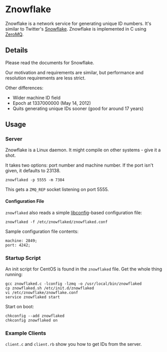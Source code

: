 # Znowflake

Znowflake is a network service for generating unique ID numbers. It's similar
to Twitter's [Snowflake](http://github.com/twitter/snowflake). Znowflake is
implemented in C using [ZeroMQ](http://www.zeromq.org).

## Details

Please read the documents for Snowflake.

Our motivation and requirements are similar, but performance and resolution
requirements are less strict.

Other differences:

* Wider machine ID field
* Epoch at 1337000000 (May 14, 2012)
* Quits generating unique IDs sooner (good for around 17 years)

## Usage

### Server

Znowflake is a Linux daemon. It might compile on other systems - give it a
shot.

It takes two options: port number and machine number. If the port isn't given,
it defaults to 23138.

    znowflaked -p 5555 -m 7384

This gets a `ZMQ_REP` socket listening on port 5555.

#### Configuration File

`znowflaked` also reads a simple [libconfig](http://www.hyperrealm.com/libconfig)-based
configuration file:

    znowflaked -f /etc/znowflaked/znowflaked.conf

Sample configuration file contents:

    machine: 2849;
    port: 4242;

### Startup Script

An init script for CentOS is found in the `znowflaked` file. Get the whole thing running:

    gcc znowflaked.c -lconfig -lzmq -o /usr/local/bin/znowflaked
    cp znowflaked.sh /etc/init.d/znowflaked
    vi /etc/znowflake/znowflake.conf
    service znowflaked start

Start on boot:

    chkconfig --add znowflaked
    chkconfig znowflaked on

### Example Clients

`client.c` and `client.rb` show you how to get IDs from the server.